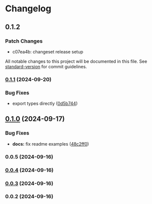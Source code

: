 # Changelog

## 0.1.2

### Patch Changes

- c07ea4b: changeset release setup

All notable changes to this project will be documented in this file. See [standard-version](https://github.com/conventional-changelog/standard-version) for commit guidelines.

### [0.1.1](https://github.com/spacebit/simple-nil/compare/v0.0.5...v0.1.1) (2024-09-20)

### Bug Fixes

- export types directly ([0d5b744](https://github.com/spacebit/simple-nil/commit/0d5b7444692c1b045923c0d04abf5a050941422d))

## [0.1.0](https://github.com/spacebit/simple-nil/compare/v0.0.5...v0.1.0) (2024-09-17)

### Bug Fixes

- **docs:** fix readme examples ([48c2ff0](https://github.com/spacebit/simple-nil/commit/48c2ff0f05d6fb968e3e3f29bdfb62851e498d0a))

### 0.0.5 (2024-09-16)

### [0.0.4](https://github.com/spacebit/simple-nil/compare/v0.0.3...v0.0.4) (2024-09-16)

### [0.0.3](https://github.com/spacebit/simple-nil/compare/v0.0.2...v0.0.3) (2024-09-16)

### 0.0.2 (2024-09-16)

